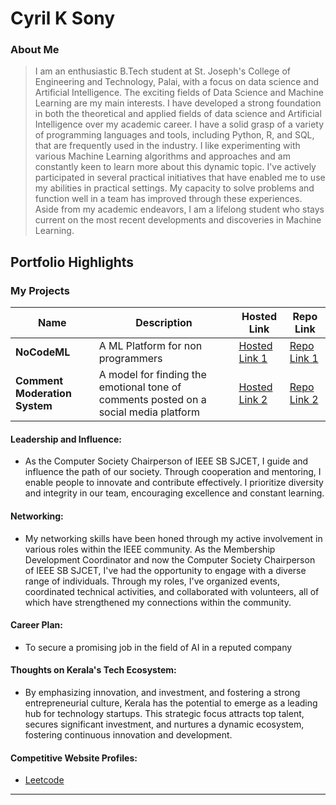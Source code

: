 # Cyril K Sony

### About Me

> I am an enthusiastic B.Tech student at St. Joseph's College of Engineering and Technology, Palai, with a focus on data science and Artificial Intelligence. The exciting fields of Data Science and Machine Learning are my main interests. I have developed a strong foundation in both the theoretical and applied fields of data science and Artificial Intelligence over my academic career. I have a solid grasp of a variety of programming languages and tools, including Python, R, and SQL, that are frequently used in the industry. I like experimenting with various Machine Learning algorithms and approaches and am constantly keen to learn more about this dynamic topic. I've actively participated in several practical initiatives that have enabled me to use my abilities in practical settings.
My capacity to solve problems and function well in a team has improved through these experiences. Aside from my academic endeavors, I am a lifelong student who stays current on the most recent developments and discoveries in Machine Learning.

## Portfolio Highlights

### My Projects

| Name                | Description                                                               | Hosted Link                              | Repo Link                                                      |
|---------------------|---------------------------------------------------------------------------|------------------------------------------|----------------------------------------------------------------|
| **NoCodeML**  | A ML Platform for non programmers                                              | [Hosted Link 1](https://example.com)    | [Repo Link 1](https://github.com/cks844/noCodeML.git)             |
| **Comment Moderation System**  | A model for finding the emotional tone of comments posted on a social media platform                                             | [Hosted Link 2](https://comment-moderation.netlify.app/)    | [Repo Link 2](https://github.com/cks844/Sentiment-Analysis.git)             |

#### Leadership and Influence:

- As the Computer Society Chairperson of IEEE SB SJCET, I guide and influence the path of our society. Through cooperation and mentoring, I enable people to innovate and contribute effectively. I prioritize diversity and integrity in our team, encouraging excellence and constant learning.

#### Networking:

- My networking skills have been honed through my active involvement in various roles within the IEEE community. As the Membership Development Coordinator and now the Computer Society Chairperson of IEEE SB SJCET, I've had the opportunity to engage with a diverse range of individuals. Through my roles, I've organized events, coordinated technical activities, and collaborated with volunteers, all of which have strengthened my connections within the community.

#### Career Plan:

- To secure a promising job in the field of AI in a reputed company

#### Thoughts on Kerala's Tech Ecosystem:

- By emphasizing innovation, and investment, and fostering a strong entrepreneurial culture, Kerala has the potential to emerge as a leading hub for technology startups. This strategic focus attracts top talent, secures significant investment, and nurtures a dynamic ecosystem, fostering continuous innovation and development.

#### Competitive Website Profiles:

- [Leetcode](https://leetcode.com/cks18/)






---

